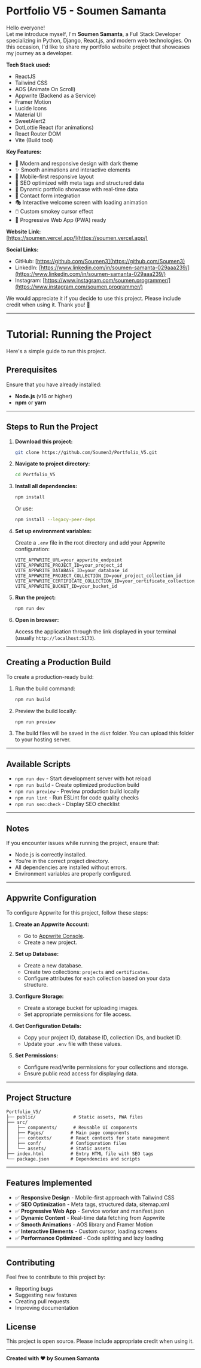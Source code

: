# Portfolio V5 - Soumen Samanta
Hello everyone!  
Let me introduce myself, I'm **Soumen Samanta**, a Full Stack Developer specializing in Python, Django, React.js, and modern web technologies. On this occasion, I'd like to share my portfolio website project that showcases my journey as a developer.

**Tech Stack used:**  
- ReactJS  
- Tailwind CSS  
- AOS (Animate On Scroll)
- Appwrite (Backend as a Service)
- Framer Motion  
- Lucide Icons
- Material UI  
- SweetAlert2
- DotLottie React (for animations)
- React Router DOM
- Vite (Build tool)

**Key Features:**
- 🎨 Modern and responsive design with dark theme
- ✨ Smooth animations and interactive elements
- 📱 Mobile-first responsive layout
- 🚀 SEO optimized with meta tags and structured data
- 💼 Dynamic portfolio showcase with real-time data
- 📧 Contact form integration
- 🎭 Interactive welcome screen with loading animation
- 🖱️ Custom smokey cursor effect
- 🌟 Progressive Web App (PWA) ready

**Website Link:**  
[https://soumen.vercel.app/](https://soumen.vercel.app/)

**Social Links:**
- GitHub: [https://github.com/Soumen3](https://github.com/Soumen3)
- LinkedIn: [https://www.linkedin.com/in/soumen-samanta-029aaa239/](https://www.linkedin.com/in/soumen-samanta-029aaa239/)
- Instagram: [https://www.instagram.com/soumen.programmer/](https://www.instagram.com/soumen.programmer/)

We would appreciate it if you decide to use this project. Please include credit when using it. Thank you! 🙏

---

# Tutorial: Running the Project  

Here's a simple guide to run this project.  

## Prerequisites  

Ensure that you have already installed:  
- **Node.js** (v16 or higher)
- **npm** or **yarn**

---

## Steps to Run the Project  

1. **Download this project:**  

   ```bash  
   git clone https://github.com/Soumen3/Portfolio_V5.git  
   ```  

2. **Navigate to project directory:**

   ```bash
   cd Portfolio_V5
   ```

3. **Install all dependencies:**  

   ```bash  
   npm install  
   ```  
   Or use:  

   ```bash  
   npm install --legacy-peer-deps  
   ```  

4. **Set up environment variables:**
   
   Create a `.env` file in the root directory and add your Appwrite configuration:
   
   ```env
   VITE_APPWRITE_URL=your_appwrite_endpoint
   VITE_APPWRITE_PROJECT_ID=your_project_id
   VITE_APPWRITE_DATABASE_ID=your_database_id
   VITE_APPWRITE_PROJECT_COLLECTION_ID=your_project_collection_id
   VITE_APPWRITE_CERTIFICATE_COLLECTION_ID=your_certificate_collection_id
   VITE_APPWRITE_BUCKET_ID=your_bucket_id
   ```

5. **Run the project:**  

   ```bash  
   npm run dev  
   ```  

6. **Open in browser:**  

   Access the application through the link displayed in your terminal (usually `http://localhost:5173`).  

---

## Creating a Production Build  

To create a production-ready build:  

1. Run the build command:  

   ```bash  
   npm run build  
   ```  

2. Preview the build locally:

   ```bash
   npm run preview
   ```

3. The build files will be saved in the `dist` folder. You can upload this folder to your hosting server.  

---

## Available Scripts

- `npm run dev` - Start development server with hot reload
- `npm run build` - Create optimized production build
- `npm run preview` - Preview production build locally
- `npm run lint` - Run ESLint for code quality checks
- `npm run seo:check` - Display SEO checklist

---

## Notes  

If you encounter issues while running the project, ensure that:  
- Node.js is correctly installed.  
- You're in the correct project directory.  
- All dependencies are installed without errors.
- Environment variables are properly configured.  

---

## Appwrite Configuration  

To configure Appwrite for this project, follow these steps:  

1. **Create an Appwrite Account:**  
   - Go to [Appwrite Console](https://cloud.appwrite.io/).  
   - Create a new project.  

2. **Set up Database:**  
   - Create a new database.
   - Create two collections: `projects` and `certificates`.
   - Configure attributes for each collection based on your data structure.

3. **Configure Storage:**  
   - Create a storage bucket for uploading images.
   - Set appropriate permissions for file access.

4. **Get Configuration Details:**  
   - Copy your project ID, database ID, collection IDs, and bucket ID.
   - Update your `.env` file with these values.

5. **Set Permissions:**  
   - Configure read/write permissions for your collections and storage.
   - Ensure public read access for displaying data.

---

## Project Structure

```
Portfolio_V5/
├── public/              # Static assets, PWA files
├── src/
│   ├── components/      # Reusable UI components
│   ├── Pages/          # Main page components
│   ├── contexts/       # React contexts for state management
│   ├── conf/           # Configuration files
│   └── assets/         # Static assets
├── index.html          # Entry HTML file with SEO tags
└── package.json        # Dependencies and scripts
```

---

## Features Implemented

- ✅ **Responsive Design** - Mobile-first approach with Tailwind CSS
- ✅ **SEO Optimization** - Meta tags, structured data, sitemap.xml
- ✅ **Progressive Web App** - Service worker and manifest.json
- ✅ **Dynamic Content** - Real-time data fetching from Appwrite
- ✅ **Smooth Animations** - AOS library and Framer Motion
- ✅ **Interactive Elements** - Custom cursor, loading screens
- ✅ **Performance Optimized** - Code splitting and lazy loading

---

## Contributing

Feel free to contribute to this project by:
- Reporting bugs
- Suggesting new features
- Creating pull requests
- Improving documentation

## License

This project is open source. Please include appropriate credit when using it.

---

**Created with ❤️ by Soumen Samanta**
